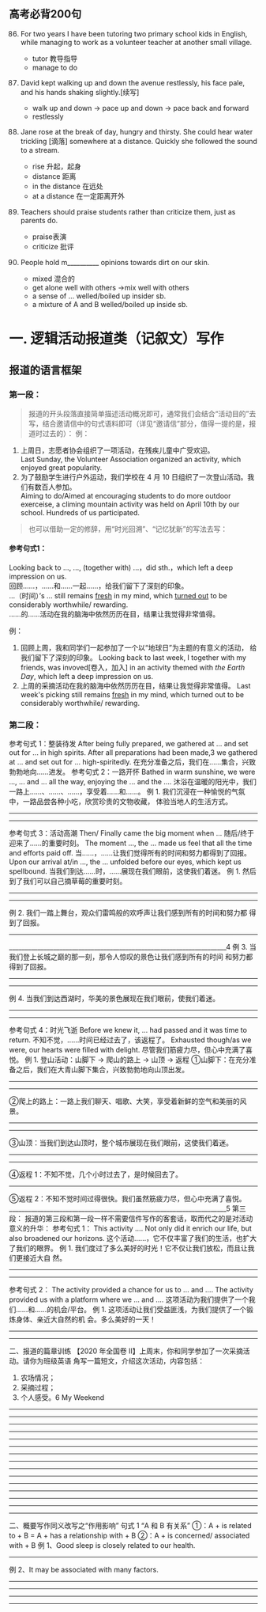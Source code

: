 ## 高考必背200句
86.    For   two   years   I   have   been   tutoring   two   primary   school   kids   in   English,   while managing to  work  as  a  volunteer teacher  at  another  small village.  
       - tutor 教导指导  
        - manage to do  
  
87.  David  kept  walking  up  and  down  the  avenue  restlessly,  his  face  pale,  and  his  hands shaking  slightly.[续写]  
     - walk up and down → pace up and down → pace back and forward
     - restlessly  

88.  Jane  rose  at  the  break  of  day,  hungry  and  thirsty.  She  could  hear  water  trickling [滴落] somewhere  at  a distance.  Quickly  she followed  the sound  to  a stream.
     - rise 升起，起身
     - distance 距离
     - in the distance 在远处
     - at a distance 在一定距离开外

89.  Teachers should praise students rather than criticize them,  just as  parents  do.
     - praise表演
     - criticize 批评
  
90.  People hold  m__________ opinions  towards  dirt on  our  skin.
     - mixed 混合的
     - get alone well with others →mix well with others
     - a sense of … welled/boiled up insider sb.
     - a mixture of A and B welled/boiled up inside sb.

# 一. 逻辑活动报道类（记叙文）写作
## 报道的语言框架 
### 第一段：
> 报道的开头段落直接简单描述活动概况即可，通常我们会结合“活动目的”去写，结合邀请信中的句式语料即可（详见“邀请信”部分，值得一提的是，报道时过去的）：
例：
1. 上周日，志愿者协会组织了一项活动，在残疾儿童中广受欢迎。  
     Last Sunday, the Volunteer Association organized an activity, which enjoyed great popularity.
2. 为了鼓励学生进行户外运动，我们学校在 4 月 10 日组织了一次登山活动。我们有数百人参加。  
     Aiming to do/Aimed at encouraging students to do more outdoor exerceise, a climing mountain activity was held on April 10th by our school. Hundreds of us participated.
> 也可以借助一定的修辞，用“时光回溯”、“记忆犹新”的写法去写：
#### 参考句式1：
Looking back  to  ...,  ..., (together with)  ...，did sth.，which left a  deep  impression on us.  
回顾……，……和……一起……，给我们留下了深刻的印象。  
...（时间）’s  ...  still remains  <u>fresh</u>  in my  mind, which <u>turned  out</u> to  be considerably  worthwhile/  rewarding.  
……的……活动在我的脑海中依然历历在目，结果让我觉得非常值得。   

例：  
1.  回顾上周，我和同学们一起参加了一个以“地球日”为主题的有意义的活动， 
给我们留下了深刻的印象。
     Looking back  to last week, I together with my friends, was invoved[卷入，加入] in an activity themed with *the Earth Day*, which left a  deep  impression on us.  
2. 上周的采摘活动在我的脑海中依然历历在目，结果让我觉得非常值得。
     Last week's picking still remains  <u>fresh</u>  in my  mind, which turned  out to  be considerably  worthwhile/  rewarding.  

### 第二段：
参考句式  1：整装待发
After being  fully prepared,  we gathered  at  ...  and set  out for ...  in high  spirits.
After all  preparations had  been  made,3
we gathered  at ...  and  set out for ...  high-spiritedly.
在充分准备之后，我们在……集合，兴致勃勃地向……进发。
参考句式  2：一路开怀
Bathed  in warm sunshine, we were ...,  ...  and  ...  all  the way,
enjoying  the ...  and the ....
沐浴在温暖的阳光中，我们一路上……、……、……，享受着……和……。 
例  1.   我们沉浸在一种愉悦的气氛中，一路品尝各种小吃，欣赏珍贵的文物收藏，
体验当地人的生活方式。
_____________________________________________________________________
_____________________________________________________________________
参考句式  3：活动高潮
Then/ Finally came  the big  moment  when ... 
随后/终于迎来了……的重要时刻。
The moment  ...,  the ...  made  us feel  that all  the time  and efforts  paid off. 
当……，……让我们觉得所有的时间和努力都得到了回报。 
Upon  our arrival  at/in  ...,  the ...  unfolded  before our eyes,
which  kept us spellbound.
当我们到达……时，……展现在我们眼前，这使我们着迷。 
例  1.    然后到了我们可以自己摘草莓的重要时刻。
_____________________________________________________________________
_____________________________________________________________________ 
例 2. 我们一踏上舞台，观众们雷鸣般的欢呼声让我们感到所有的时间和努力都
得到了回报。
_____________________________________________________________________
_____________________________________________________________________4
例  3.    当我们登上长城之巅的那一刻，那令人惊叹的景色让我们感到所有的时间 
和努力都得到了回报。
_____________________________________________________________________
_____________________________________________________________________ 
例  4.    当我们到达西湖时，华美的景色展现在我们眼前，使我们着迷。
_____________________________________________________________________
_____________________________________________________________________
参考句式  4：时光飞逝
Before we knew it,  ...  had passed and  it was time  to return. 
不知不觉，……时间已经过去了，该返程了。
Exhausted  though/as  we were,  our hearts  were filled  with  delight.
尽管我们筋疲力尽，但心中充满了喜悦。
例  1.   登山活动：山脚下    →   爬山的路上    →   山顶    →   返程
①山脚下：在充分准备之后，我们在大青山脚下集合，兴致勃勃地向山顶出发。
_____________________________________________________________________
_____________________________________________________________________ 
②爬上的路上：一路上我们聊天、唱歌、大笑，享受着新鲜的空气和美丽的风景。
_____________________________________________________________________
_____________________________________________________________________ 
③山顶：当我们到达山顶时，整个城市展现在我们眼前，这使我们着迷。
_____________________________________________________________________
_____________________________________________________________________ 
④返程  1：不知不觉，几个小时过去了，是时候回去了。
_____________________________________________________________________ 
⑤返程  2：不知不觉时间过得很快。我们虽然筋疲力尽，但心中充满了喜悦。
_____________________________________________________________________5
第三段：
报道的第三段和第一段一样不需要信件写作的客套话，取而代之的是对活动 
意义的升华：
参考句式 1：
This activity  ....  Not only did  it enrich  our life,  but also broadened  our horizons. 
这个活动……，它不仅丰富了我们的生活，也扩大了我们的眼界。
例  1.    我们度过了多么美好的时光！它不仅让我们放松，而且让我们更接近大自 
然。
_____________________________________________________________________
_____________________________________________________________________
参考句式 2：
The activity  provided a  chance  for us to  ...  and ....
The activity provided us with a platform where we ... and .... 
这项活动为我们提供了一个我们……和……的机会/平台。
例  1.    这项活动让我们受益匪浅，为我们提供了一个锻炼身体、亲近大自然的机 
会。多么美好的一天！
_____________________________________________________________________
_____________________________________________________________________ 
二、报道的篇章训练
【2020  年全国卷  II】上周末，你和同学参加了一次采摘活动。请你为班级英语 
角写一篇短文，介绍这次活动，内容包括：
1.    农场情况；
2.    采摘过程；
3.    个人感受。6
My Weekend
_____________________________________________________________________
_____________________________________________________________________
_____________________________________________________________________
_____________________________________________________________________
_____________________________________________________________________
_____________________________________________________________________
_____________________________________________________________________
_____________________________________________________________________
_____________________________________________________________________
_____________________________________________________________________
_____________________________________________________________________
_____________________________________________________________________
_____________________________________________________________________
_____________________________________________________________________
_____________________________________________________________________
二、概要写作同义改写之“作用影响”
句式  1  “A 和  B  有关系”
①：A + is  related  to  + B = A +  has  a relationship  with  + B 
②：A + is  concerned/  associated  with  + B
例  1、Good  sleep  is  closely  related  to our health.
_____________________________________________________________________ 
例  2、It  may be associated  with  many factors.
_____________________________________________________________________
_____________________________________________________________________
_____________________________________________________________________
_____________________________________________________________________